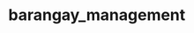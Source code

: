 # barangay_management
<!-- npm install recharts -->
<!-- npm install @fortawesome/fontawesome-svg-core @fortawesome/free-solid-svg-icons @fortawesome/react-fontawesome -->
<!-- npm install react-calendar
npm install react-datepicker
npm install react-icons

 -->